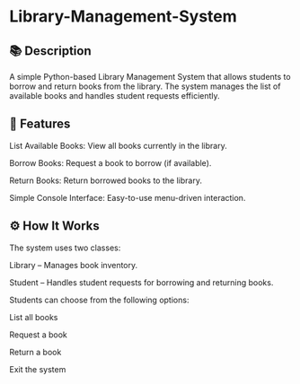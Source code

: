 # Library-Management-System
<h2>📚 Description</h2>
A simple Python-based Library Management System that allows students to borrow and return books from the library. The system manages the list of available books and handles student requests efficiently.

<h2>🚀 Features</h2>
List Available Books: View all books currently in the library.

Borrow Books: Request a book to borrow (if available).

Return Books: Return borrowed books to the library.

Simple Console Interface: Easy-to-use menu-driven interaction.

<h2>⚙️ How It Works</h2>
The system uses two classes:

Library – Manages book inventory.

Student – Handles student requests for borrowing and returning books.

Students can choose from the following options:

List all books

Request a book

Return a book

Exit the system
